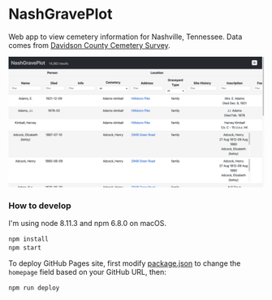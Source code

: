 # NashGravePlot

Web app to view cemetery information for Nashville, Tennessee. Data
comes from [Davidson County Cemetery Survey](https://data.nashville.gov/Geneology/Davidson-County-Cemetery-Survey/ttqg-mpiz).

![Screenshot of the first page of NashGravePlot results shown in the browser. Shows a table of data about grave sites in Nashville, Tennessee, including names, dates of death, cemetery names, addresses, the type of graveyard, and tombstone inscriptions.](./screenshot.png)

### How to develop

I'm using node 8.11.3 and npm 6.8.0 on macOS.

```bash
npm install
npm start
```

To deploy GitHub Pages site, first modify [package.json](./package.json) to
change the `homepage` field based on your GitHub URL, then:

```bash
npm run deploy
```
